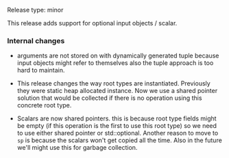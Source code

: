 Release type: minor

This release adds support for optional input objects / scalar.

### Internal changes
- arguments are not stored on with dynamically generated tuple because
input objects might refer to themselves also the tuple approach is too hard to maintain.

- This release changes the way root types are instantiated.
Previously they were static heap allocated instance.
Now we use a shared pointer solution
that would be collected if there is no operation using this concrete root type.

- Scalars are now shared pointers. this is because root type fields
might be empty (if this operation is the first to use this root type) so we need to use either
shared pointer or std::optional.
Another reason to move to `sp` is because the scalars won't get copied all the time.
Also in the future we'll might use this for garbage collection.
